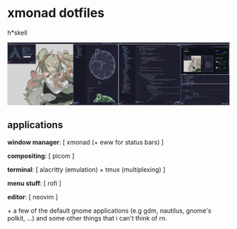# xmonad dotfiles

h*skell

![screen](screen.png)

## applications

**window manager**: [ xmonad (+ eww for status bars) ]

**compositing**: [ picom ]

**terminal**: [ alacritty (emulation) + tmux (multiplexing) ]

**menu stuff**: [ rofi ]

**editor**: [ neovim ]

\+ a few of the default gnome applications (e.g gdm, nautilus, gnome's polkit, ...) and some other things that i can't think of rn.
